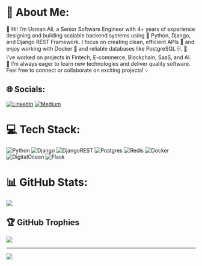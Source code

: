 # 💫 About Me:
👋 Hi! I’m Usman Ali, a Senior Software Engineer with 4+ years of experience designing and building scalable backend systems using 🐍 Python, Django, and Django REST Framework. I focus on creating clean, efficient APIs 🚀 and enjoy working with Docker 🐳 and reliable databases like PostgreSQL 🗄️. 💼 I’ve worked on projects in Fintech, E-commerce, Blockchain, SaaS, and AI. 🌱 I’m always eager to learn new technologies and deliver quality software. Feel free to connect or collaborate on exciting projects! 💡

## 🌐 Socials:
[![LinkedIn](https://img.shields.io/badge/LinkedIn-%230077B5.svg?logo=linkedin&logoColor=white)](https://linkedin.com/in/usmanali99) [![Medium](https://img.shields.io/badge/Medium-12100E?logo=medium&logoColor=white)](https://medium.com/@@usmanali.3099) 

# 💻 Tech Stack:
![Python](https://img.shields.io/badge/python-3670A0?style=for-the-badge&logo=python&logoColor=ffdd54) ![Django](https://img.shields.io/badge/django-%23092E20.svg?style=for-the-badge&logo=django&logoColor=white) ![DjangoREST](https://img.shields.io/badge/DJANGO-REST-ff1709?style=for-the-badge&logo=django&logoColor=white&color=ff1709&labelColor=gray) ![Postgres](https://img.shields.io/badge/postgres-%23316192.svg?style=for-the-badge&logo=postgresql&logoColor=white) ![Redis](https://img.shields.io/badge/redis-%23DD0031.svg?style=for-the-badge&logo=redis&logoColor=white) ![Docker](https://img.shields.io/badge/docker-%230db7ed.svg?style=for-the-badge&logo=docker&logoColor=white) ![DigitalOcean](https://img.shields.io/badge/DigitalOcean-%230167ff.svg?style=for-the-badge&logo=digitalOcean&logoColor=white) ![Flask](https://img.shields.io/badge/flask-%23000.svg?style=for-the-badge&logo=flask&logoColor=white)
# 📊 GitHub Stats:
![](https://nirzak-streak-stats.vercel.app/?user=UsmanAli99&theme=dark&hide_border=true)<br/>

## 🏆 GitHub Trophies
![](https://github-profile-trophy.vercel.app/?username=UsmanAli99&theme=radical&no-frame=false&no-bg=false&margin-w=4)

---
[![](https://visitcount.itsvg.in/api?id=UsmanAli99&icon=0&color=0)](https://visitcount.itsvg.in)

<!-- Proudly created with GPRM ( https://gprm.itsvg.in ) -->
